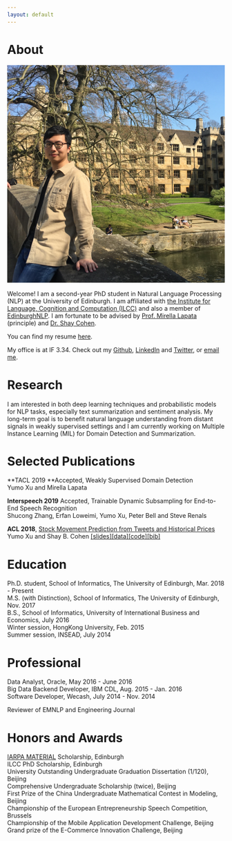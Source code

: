 ```yaml
---
layout: default
---
```


# About

<img class="profile-picture" src="photo.jpg">

Welcome! I am a second-year PhD student in Natural Language Processing (NLP) at the University of Edinburgh. I am affiliated with [the Institute for Language, Cognition and Computation (ILCC)](http://web.inf.ed.ac.uk/ilcc) and also a member of [EdinburghNLP](http://edinburghnlp.inf.ed.ac.uk/). I am fortunate to be advised by [Prof. Mirella Lapata](http://homepages.inf.ed.ac.uk/mlap/) (principle) and [Dr. Shay Cohen](http://homepages.inf.ed.ac.uk/scohen/).

You can find my resume [here](<https://yumoxu.github.io/resume.pdf>). 

My office is at IF 3.34.   Check out my [Github](https://github.com/yumoxu), [LinkedIn](https://www.linkedin.com/in/yumo-xu-aa81aba5) and [Twitter](https://twitter.com/yumo_xu), or [email me](mailto:yumo.xu@ed.ac.uk).  

# Research

I am interested in both deep learning techniques and probabilistic models for NLP tasks, especially text summarization and sentiment analysis. My long-term goal is to benefit natural language understanding from distant signals in weakly supervised settings and I am currently working on Multiple Instance Learning (MIL) for Domain Detection and Summarization.

# Selected Publications
**TACL 2019 **Accepted, Weakly Supervised Domain Detection  
Yumo Xu and Mirella Lapata

**Interspeech 2019** Accepted, Trainable Dynamic Subsampling for End-to-End Speech Recognition  
Shucong Zhang, Erfan Loweimi, Yumo Xu, Peter Bell and Steve Renals

**ACL 2018**, [Stock Movement Prediction from Tweets and Historical Prices](http://aclweb.org/anthology/P18-1183)  
Yumo Xu and Shay B. Cohen  [[slides]](res/stocknet_slides.pdf)[[data]](https://github.com/yumoxu/stocknet-dataset)[[code]](https://github.com/yumoxu/stocknet-code)[[bib]](https://aclanthology.info/papers/P18-1183/p18-1183.bib) 

# Education

Ph.D. student, School of Informatics, The University of Edinburgh, Mar. 2018 - Present  
M.S. (with Distinction), School of Informatics, The University of Edinburgh, Nov. 2017  
B.S., School of Informatics, University of International Business and Economics, July 2016  
Winter session, HongKong University, Feb. 2015  
Summer session, INSEAD, July 2014  

# Professional

Data Analyst, Oracle, May 2016 - June 2016  
Big Data Backend Developer, IBM CDL, Aug. 2015 - Jan. 2016  
Software Developer, Wecash, July 2014 - Nov. 2014

Reviewer of EMNLP and Engineering Journal

# Honors and Awards

 [IARPA MATERIAL](https://www.iarpa.gov/index.php/research-programs/material) Scholarship, Edinburgh  
ILCC PhD Scholarship, Edinburgh   
University Outstanding Undergraduate Graduation Dissertation (1/120), Beijing  
Comprehensive Undergraduate Scholarship (twice), Beijing  
First Prize of the China Undergraduate Mathematical Contest in Modeling, Beijing  
Championship of the European Entrepreneurship Speech Competition, Brussels  
Championship of the Mobile Application Development Challenge, Beijing  
Grand prize of the E-Commerce Innovation Challenge, Beijing  

&nbsp;&nbsp;
&nbsp;&nbsp;
&nbsp;&nbsp;
